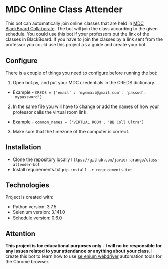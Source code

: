 # MDC Online Class Attender

This bot can automatically join online classes that are held in [MDC BlackBoard Collaborate](https://mdc.blackboard.com/). The bot will join the class according to the given schedule. You could use this bot if your professors put the link of the classes in BlackBoard. If you have to join the classes by a link sent from the professor you could use this project as a guide and create your bot. 

## Configure
There is a couple of things you need to configure before running the bot:
1. Open bot.py, and put your MDC credentials in the CREDS dictionary.
* Example - ```CREDS = {'email' : 'myemail@gmail.com', 'passwd': 'mypassword'}```
2. In the same file you will have to change or add the names of how your professor calls the virtual room link.
* Example - ```common_names = ['VIRTUAL ROOM', 'BB Coll Ultra']```
3. Make sure that the timezone of the computer is correct.

## Installation
* Clone the repository locally ```https://github.com/javier-arango/class-attender-bot```
* Install requirements.txt ```pip install -r requirements.txt```


## Technologies
Project is created with:
* Python version: 3.7.5
* Selenium version: 3.141.0
* Schedule version: 0.6.0


## Attention
**This project is for educational purposes only - I will no be responsible for any issues related to your attendance or anything about your class**. I create this bot to learn how to use [selenium webdriver](https://www.selenium.dev) automation tools for the Chrome browser.
